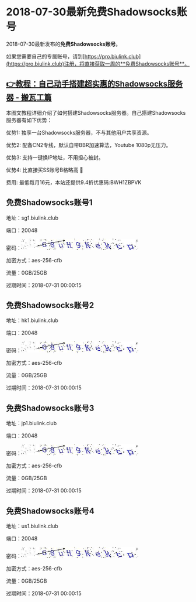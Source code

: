 # 2018-07-30最新**免费Shadowsocks账号**

2018-07-30最新发布的**免费Shadowsocks账号**。

如果您需要自己的专属账号，请到[https://pro.biulink.club](https://pro.biulink.club)注册，将直接获取一周的**免费Shadowsocks账号**。

## [👉教程：自己动手搭建超实惠的Shadowsocks服务器 - 搬瓦工篇](https://github.com/Biulink/ShadowsocksTutorials/blob/master/%E6%95%99%E6%82%A8%E8%87%AA%E5%B7%B1%E5%8A%A8%E6%89%8B%E6%90%AD%E5%BB%BA%E8%B6%85%E5%AE%9E%E6%83%A0%E7%9A%84Shadowsocks%E6%9C%8D%E5%8A%A1%E5%99%A8%20-%20%E6%90%AC%E7%93%A6%E5%B7%A5%E7%AF%87.md)
  
  本图文教程详细介绍了如何搭建Shadowsocks服务器。自己搭建Shadowsocks服务器有如下优势：

  优势1: 独享一台Shadowsocks服务器，不与其他用户共享资源。

  优势2: 配备CN2专线，默认自带BBR加速算法，Youtube 1080p无压力。

  优势3: 支持一键换IP地址，不用担心被封。

  优势4: 比直接买SS账号B格略高 🙂

  费用: 最低每月16元，本站还提供9.4折优惠码:BWH1ZBPVK  
## 免费Shadowsocks账号1

地址：sg1.biulink.club

端口：20048

密码：![免费Shadowsocks账号密码](../password/11d9f111-cbde-40f8-a53c-8c8b1419f2d3.jpg)

加密方式：aes-256-cfb

流量：0GB/25GB

过期时间：2018-07-31 00:00:15

## 免费Shadowsocks账号2

地址：hk1.biulink.club

端口：20048

密码：![免费Shadowsocks账号密码](../password/11d9f111-cbde-40f8-a53c-8c8b1419f2d3.jpg)

加密方式：aes-256-cfb

流量：0GB/25GB

过期时间：2018-07-31 00:00:15

## 免费Shadowsocks账号3

地址：jp1.biulink.club

端口：20048

密码：![免费Shadowsocks账号密码](../password/11d9f111-cbde-40f8-a53c-8c8b1419f2d3.jpg)

加密方式：aes-256-cfb

流量：0GB/25GB

过期时间：2018-07-31 00:00:15

## 免费Shadowsocks账号4

地址：us1.biulink.club

端口：20048

密码：![免费Shadowsocks账号密码](../password/11d9f111-cbde-40f8-a53c-8c8b1419f2d3.jpg)

加密方式：aes-256-cfb

流量：0GB/25GB

过期时间：2018-07-31 00:00:15

